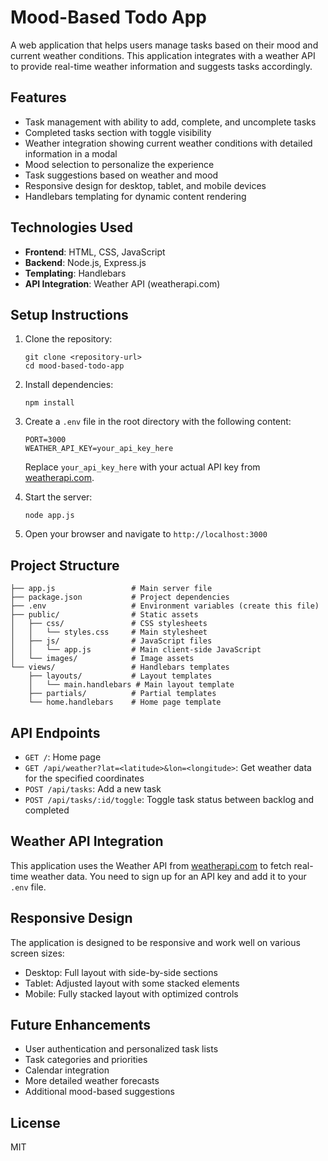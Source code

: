# Mood-Based Todo App

A web application that helps users manage tasks based on their mood and current weather conditions. This application integrates with a weather API to provide real-time weather information and suggests tasks accordingly.

## Features

- Task management with ability to add, complete, and uncomplete tasks
- Completed tasks section with toggle visibility
- Weather integration showing current weather conditions with detailed information in a modal
- Mood selection to personalize the experience
- Task suggestions based on weather and mood
- Responsive design for desktop, tablet, and mobile devices
- Handlebars templating for dynamic content rendering

## Technologies Used

- **Frontend**: HTML, CSS, JavaScript
- **Backend**: Node.js, Express.js
- **Templating**: Handlebars
- **API Integration**: Weather API (weatherapi.com)

## Setup Instructions

1. Clone the repository:
   ```
   git clone <repository-url>
   cd mood-based-todo-app
   ```

2. Install dependencies:
   ```
   npm install
   ```

3. Create a `.env` file in the root directory with the following content:
   ```
   PORT=3000
   WEATHER_API_KEY=your_api_key_here
   ```
   Replace `your_api_key_here` with your actual API key from [weatherapi.com](https://www.weatherapi.com/).

4. Start the server:
   ```
   node app.js
   ```

5. Open your browser and navigate to `http://localhost:3000`

## Project Structure

```
├── app.js                 # Main server file
├── package.json           # Project dependencies
├── .env                   # Environment variables (create this file)
├── public/                # Static assets
│   ├── css/               # CSS stylesheets
│   │   └── styles.css     # Main stylesheet
│   ├── js/                # JavaScript files
│   │   └── app.js         # Main client-side JavaScript
│   └── images/            # Image assets
└── views/                 # Handlebars templates
    ├── layouts/           # Layout templates
    │   └── main.handlebars # Main layout template
    ├── partials/          # Partial templates
    └── home.handlebars    # Home page template
```

## API Endpoints

- `GET /`: Home page
- `GET /api/weather?lat=<latitude>&lon=<longitude>`: Get weather data for the specified coordinates
- `POST /api/tasks`: Add a new task
- `POST /api/tasks/:id/toggle`: Toggle task status between backlog and completed

## Weather API Integration

This application uses the Weather API from [weatherapi.com](https://www.weatherapi.com/) to fetch real-time weather data. You need to sign up for an API key and add it to your `.env` file.

## Responsive Design

The application is designed to be responsive and work well on various screen sizes:
- Desktop: Full layout with side-by-side sections
- Tablet: Adjusted layout with some stacked elements
- Mobile: Fully stacked layout with optimized controls

## Future Enhancements

- User authentication and personalized task lists
- Task categories and priorities
- Calendar integration
- More detailed weather forecasts
- Additional mood-based suggestions

## License

MIT